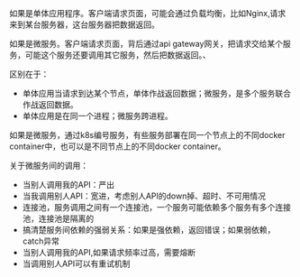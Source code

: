 如果是单体应用程序。客户端请求页面，可能会通过负载均衡，比如Nginx,请求来到某台服务器，这台服务器把数据返回。

如果是微服务。客户端请求页面，背后通过api gateway网关，把请求交给某个服务，可能这个服务还要调用其它服务，然后把数据返回。、

区别在于：

- 单体应用当请求到达某个节点，单体作战返回数据；微服务，是多个服务联合作战返回数据。
- 单体应用是在同一个进程；微服务跨进程。

如果是微服务，通过k8s编号服务，有些服务部署在同一个节点上的不同docker container中，也可以是不同节点上的不同docker container。


关于微服务间的调用：

- 当别人调用我的API：严出
- 当我调用别人API：宽进，考虑别人API的down掉、超时、不可用情况
- 连接池，服务调用之间有一个连接池，一个服务可能依赖多个服务有多个连接池，连接池是隔离的
- 搞清楚服务间依赖的强弱关系：如果是强依赖，返回错误；如果弱依赖，catch异常
- 当别人调用我的API,如果请求频率过高，需要熔断
- 当调用别人API可以有重试机制